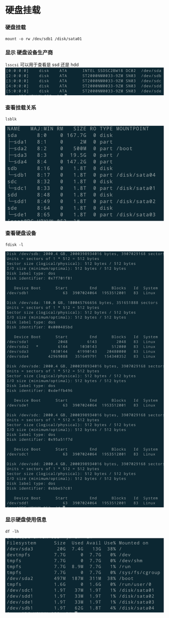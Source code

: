# 硬盘挂载

### 硬盘挂载
`mount -o rw /dev/sdb1 /disk/sata01`

### 显示 硬盘设备生产商

`lsscsi` 可以用于查看是 ssd 还是 hdd
![2018-10-09.15.40.37-image.png](https://raw.githubusercontent.com/kaidiren/seed/master/images/2018-10-09.15.40.37-image.png)

### 查看挂载关系

`lsblk `

![2018-10-09.15.40.02-image.png](https://raw.githubusercontent.com/kaidiren/seed/master/images/2018-10-09.15.40.02-image.png)

### 查看硬盘设备

`fdisk -l`

![2018-10-09.15.39.44-image.png](https://raw.githubusercontent.com/kaidiren/seed/master/images/2018-10-09.15.39.44-image.png)

### 显示硬盘使用信息

`df -lh`

![2018-10-09.15.39.04-image.png](https://raw.githubusercontent.com/kaidiren/seed/master/images/2018-10-09.15.39.04-image.png)